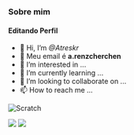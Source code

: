 ### Sobre mim
#### Editando Perfil

- 👋 Hi, I’m *@Atreskr*
- 📧 Meu email é **a.renzcherchen**
- 👀 I’m interested in ...
- 🌱 I’m currently learning ...
- 💞️ I’m looking to collaborate on ...
- 📫 How to reach me ...

![Scratch](https://img.shields.io/badge/Java-ED8B00?style=for-the-badge&logo=java&logoColor=white)

<img src="https://img.shields.io/badge/Java-ED8B00?style=for-the-badge&logo=java&logoColor=white">

<img src="https://img.shields.io/badge/JavaScript-323330?style=for-the-badge&logo=javascript&logoColor=F7DF1E">
